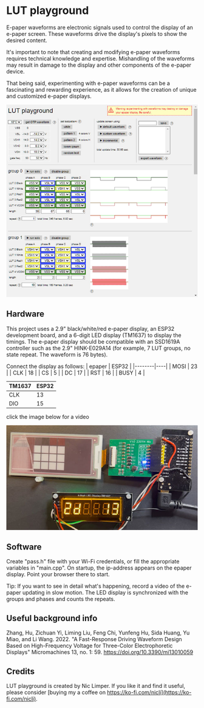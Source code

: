 # LUT playground
 
E-paper waveforms are electronic signals used to control the display of an e-paper screen. These waveforms drive the display's pixels to show the desired content.

It's important to note that creating and modifying e-paper waveforms requires technical knowledge and expertise. Mishandling of the waveforms may result in damage to the display and other components of the e-paper device.

That being said, experimenting with e-paper waveforms can be a fascinating and rewarding experience, as it allows for the creation of unique and customized e-paper displays.

![screenshot](/extra/screenshot.jpg?raw=true "Screenshot")

## Hardware

This project uses a 2.9" black/white/red e-paper display, an ESP32 development board, and a 6-digit LED display (TM1637) to display the timings. The e-paper display should be compatible with an SSD1619A controller such as the 2.9" HINK-E029A14 (for example, 7 LUT groups, no state repeat. The waveform is 76 bytes).

Connect the display as follows:
| epaper | ESP32 |
|--------|----|
| MOSI   | 23 |
| CLK    | 18 |
| CS     | 5  |
| DC     | 17 |
| RST    | 16 |
| BUSY   | 4  |

| TM1637 | ESP32 |
|--------|----|
| CLK    | 13 |
| DIO    | 15 |

click the image below for a video

[![hardware](/extra/hardware.jpg?raw=true "Hardware")](https://youtu.be/tAYy6mK-uXM)

## Software

Create "pass.h" file with your Wi-Fi credentials, or fill the appropriate variables in "main.cpp".
On startup, the ip-address appears on the epaper display. Point your browser there to start.

Tip: If you want to see in detail what's happening, record a video of the e-paper updating in slow motion. The LED display is synchronized with the groups and phases and counts the repeats.

## Useful background info

Zhang, Hu, Zichuan Yi, Liming Liu, Feng Chi, Yunfeng Hu, Sida Huang, Yu Miao, and Li Wang. 2022. "A Fast-Response Driving Waveform Design Based on High-Frequency Voltage for Three-Color Electrophoretic Displays" Micromachines 13, no. 1: 59. https://doi.org/10.3390/mi13010059

## Credits

LUT playground is created by Nic Limper. If you like it and find it useful, please consider [buying my a coffee on https://ko-fi.com/nicli](https://ko-fi.com/nicli).
